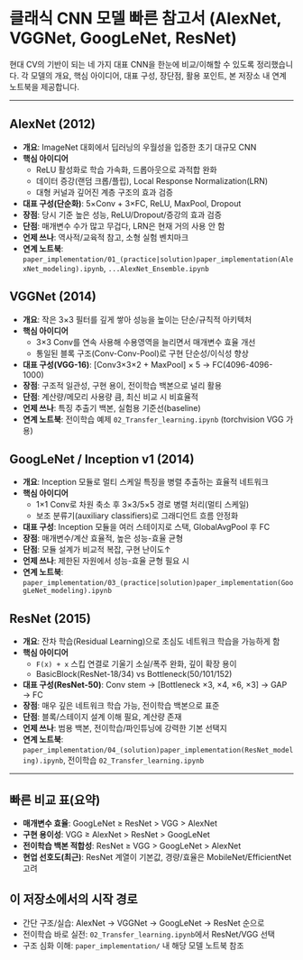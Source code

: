 # 클래식 CNN 모델 빠른 참고서 (AlexNet, VGGNet, GoogLeNet, ResNet)

현대 CV의 기반이 되는 네 가지 대표 CNN을 한눈에 비교/이해할 수 있도록 정리했습니다. 각 모델의 개요, 핵심 아이디어, 대표 구성, 장단점, 활용 포인트, 본 저장소 내 연계 노트북을 제공합니다.

---

## AlexNet (2012)
- **개요**: ImageNet 대회에서 딥러닝의 우월성을 입증한 초기 대규모 CNN
- **핵심 아이디어**
  - ReLU 활성화로 학습 가속화, 드롭아웃으로 과적합 완화
  - 데이터 증강(랜덤 크롭/플립), Local Response Normalization(LRN)
  - 대형 커널과 깊어진 계층 구조의 효과 검증
- **대표 구성(단순화)**: 5×Conv + 3×FC, ReLU, MaxPool, Dropout
- **장점**: 당시 기준 높은 성능, ReLU/Dropout/증강의 효과 검증
- **단점**: 매개변수 수가 많고 무겁다, LRN은 현재 거의 사용 안 함
- **언제 쓰나**: 역사적/교육적 참고, 소형 실험 벤치마크
- **연계 노트북**: `paper_implementation/01_(practice|solution)paper_implementation(AlexNet_modeling).ipynb`, `...AlexNet_Ensemble.ipynb`

## VGGNet (2014)
- **개요**: 작은 3×3 필터를 깊게 쌓아 성능을 높이는 단순/규칙적 아키텍처
- **핵심 아이디어**
  - 3×3 Conv를 연속 사용해 수용영역을 늘리면서 매개변수 효율 개선
  - 통일된 블록 구조(Conv-Conv-Pool)로 구현 단순성/이식성 향상
- **대표 구성(VGG-16)**: [Conv3×3×2 + MaxPool] × 5 → FC(4096-4096-1000)
- **장점**: 구조적 일관성, 구현 용이, 전이학습 백본으로 널리 활용
- **단점**: 계산량/메모리 사용량 큼, 최신 비교 시 비효율적
- **언제 쓰나**: 특징 추출기 백본, 실험용 기준선(baseline)
- **연계 노트북**: 전이학습 예제 `02_Transfer_learning.ipynb` (torchvision VGG 가용)

## GoogLeNet / Inception v1 (2014)
- **개요**: Inception 모듈로 멀티 스케일 특징을 병렬 추출하는 효율적 네트워크
- **핵심 아이디어**
  - 1×1 Conv로 차원 축소 후 3×3/5×5 경로 병렬 처리(멀티 스케일)
  - 보조 분류기(auxiliary classifiers)로 그래디언트 흐름 안정화
- **대표 구성**: Inception 모듈을 여러 스테이지로 스택, GlobalAvgPool 후 FC
- **장점**: 매개변수/계산 효율적, 높은 성능-효율 균형
- **단점**: 모듈 설계가 비교적 복잡, 구현 난이도↑
- **언제 쓰나**: 제한된 자원에서 성능-효율 균형 필요 시
- **연계 노트북**: `paper_implementation/03_(practice|solution)paper_implementation(GoogLeNet_modeling).ipynb`

## ResNet (2015)
- **개요**: 잔차 학습(Residual Learning)으로 초심도 네트워크 학습을 가능하게 함
- **핵심 아이디어**
  - `F(x) + x` 스킵 연결로 기울기 소실/폭주 완화, 깊이 확장 용이
  - BasicBlock(ResNet-18/34) vs Bottleneck(50/101/152)
- **대표 구성(ResNet-50)**: Conv stem → [Bottleneck ×3, ×4, ×6, ×3] → GAP → FC
- **장점**: 매우 깊은 네트워크 학습 가능, 전이학습 백본으로 표준
- **단점**: 블록/스테이지 설계 이해 필요, 계산량 존재
- **언제 쓰나**: 범용 백본, 전이학습/파인튜닝에 강력한 기본 선택지
- **연계 노트북**: `paper_implementation/04_(solution)paper_implementation(ResNet_modeling).ipynb`, 전이학습 `02_Transfer_learning.ipynb`

---

## 빠른 비교 표(요약)
- **매개변수 효율**: GoogLeNet ≥ ResNet > VGG > AlexNet
- **구현 용이성**: VGG ≥ AlexNet > ResNet > GoogLeNet
- **전이학습 백본 적합성**: ResNet ≥ VGG > GoogLeNet > AlexNet
- **현업 선호도(최근)**: ResNet 계열이 기본값, 경량/효율은 MobileNet/EfficientNet 고려

## 이 저장소에서의 시작 경로
- 간단 구조/실습: AlexNet → VGGNet → GoogLeNet → ResNet 순으로
- 전이학습 바로 실전: `02_Transfer_learning.ipynb`에서 ResNet/VGG 선택
- 구조 심화 이해: `paper_implementation/` 내 해당 모델 노트북 참조

